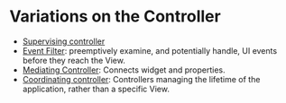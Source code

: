 # Variations on the Controller

* [Supervising controller](39_supervising_controller.md)
* [Event Filter](33_event_filter.md): preemptively examine, and potentially handle, UI events before they reach the View.
* [Mediating Controller](mediating_controller.md): Connects widget and properties.
* [Coordinating controller](coordinating_controller.md): Controllers managing the lifetime of the application, rather than a specific View.
